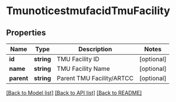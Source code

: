 # TmunoticestmufacidTmuFacility

## Properties
Name | Type | Description | Notes
------------ | ------------- | ------------- | -------------
**id** | **string** | TMU Facility ID | [optional] 
**name** | **string** | TMU Facility Name | [optional] 
**parent** | **string** | Parent TMU Facility/ARTCC | [optional] 

[[Back to Model list]](../README.md#documentation-for-models) [[Back to API list]](../README.md#documentation-for-api-endpoints) [[Back to README]](../README.md)


